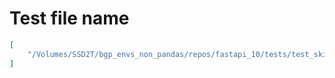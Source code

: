 # Test file name

```json
[
    "/Volumes/SSD2T/bgp_envs_non_pandas/repos/fastapi_10/tests/test_skip_defaults.py"
]
```
